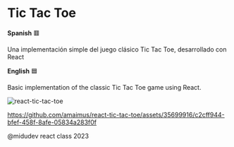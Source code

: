 # Tic Tac Toe

**Spanish** 🟥

Una implementación simple del juego clásico Tic Tac Toe, desarrollado con React

**English** 🟦 

Basic implementation of the classic Tic Tac Toe game using React.



![react-tic-tac-toe](https://github.com/amaimus/react-tic-tac-toe/assets/35699916/87442cb0-44bc-4cc1-9352-13545f7779a1)

https://github.com/amaimus/react-tic-tac-toe/assets/35699916/c2cff944-bfef-458f-8afe-05834a283f0f

@midudev react class 2023
